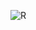 ![R](https://user-images.githubusercontent.com/94315230/169689726-10c73e9d-45bd-414c-9a9c-1c8f9e8f52b2.jpg)
